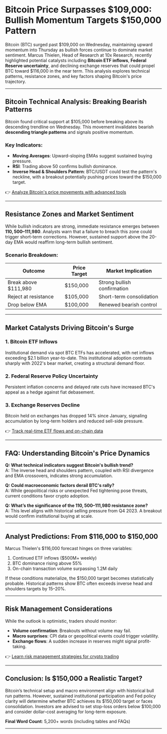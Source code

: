 # Bitcoin Price Surpasses $109,000: Bullish Momentum Targets $150,000 Pattern  

Bitcoin (BTC) surged past $109,000 on Wednesday, maintaining upward momentum into Thursday as bullish forces continue to dominate market sentiment. Marcus Thielen, Head of Research at 10x Research, recently highlighted potential catalysts including **Bitcoin ETF inflows**, **Federal Reserve uncertainty**, and declining exchange reserves that could propel BTC toward $116,000 in the near term. This analysis explores technical patterns, resistance zones, and key factors shaping Bitcoin's price trajectory.  

---

## Bitcoin Technical Analysis: Breaking Bearish Patterns  

Bitcoin found critical support at $105,000 before breaking above its descending trendline on Wednesday. This movement invalidates bearish **descending triangle patterns** and signals positive momentum.  

### Key Indicators:  
- **Moving Averages**: Upward-sloping EMAs suggest sustained buying pressure.  
- **RSI**: Trading above 50 confirms bullish dominance.  
- **Inverse Head & Shoulders Pattern**: BTC/USDT could test the pattern's neckline, with a breakout potentially pushing prices toward the $150,000 target.  

👉 [Analyze Bitcoin's price movements with advanced tools](https://bit.ly/okx-bonus)  

---

## Resistance Zones and Market Sentiment  

While bullish indicators are strong, immediate resistance emerges between **$110,500–$111,980**. Analysts warn that a failure to breach this zone could trigger short-term corrections. However, sustained support above the 20-day EMA would reaffirm long-term bullish sentiment.  

### Scenario Breakdown:  
| **Outcome** | **Price Target** | **Market Implication** |  
|-------------|------------------|------------------------|  
| Break above $111,980 | $150,000 | Strong bullish confirmation |  
| Reject at resistance | $105,000 | Short-term consolidation |  
| Drop below EMA | $100,000 | Renewed bearish control |  

---

## Market Catalysts Driving Bitcoin's Surge  

### 1. **Bitcoin ETF Inflows**  
Institutional demand via spot BTC ETFs has accelerated, with net inflows exceeding $2.1 billion year-to-date. This institutional adoption contrasts sharply with 2022's bear market, creating a structural demand floor.  

### 2. **Federal Reserve Policy Uncertainty**  
Persistent inflation concerns and delayed rate cuts have increased BTC's appeal as a hedge against fiat debasement.  

### 3. **Exchange Reserves Decline**  
Bitcoin held on exchanges has dropped 14% since January, signaling accumulation by long-term holders and reduced sell-side pressure.  

👉 [Track real-time ETF flows and on-chain data](https://bit.ly/okx-bonus)  

---

## FAQ: Understanding Bitcoin's Price Dynamics  

**Q: What technical indicators suggest Bitcoin's bullish trend?**  
A: The inverse head and shoulders pattern, coupled with RSI divergence and EMA crossovers, indicates strong accumulation.  

**Q: Could macroeconomic factors derail BTC's rally?**  
A: While geopolitical risks or unexpected Fed tightening pose threats, current conditions favor crypto adoption.  

**Q: What’s the significance of the $110,500–$111,980 resistance zone?**  
A: This level aligns with historical selling pressure from Q4 2023. A breakout would confirm institutional buying at scale.  

---

## Analyst Predictions: From $116,000 to $150,000  

Marcus Thielen's $116,000 forecast hinges on three variables:  
1. Continued ETF inflows ($500M+ weekly)  
2. BTC dominance rising above 55%  
3. On-chain transaction volume surpassing 1.2M daily  

If these conditions materialize, the $150,000 target becomes statistically probable. Historical patterns show BTC often exceeds inverse head and shoulders targets by 15–20%.  

---

## Risk Management Considerations  

While the outlook is optimistic, traders should monitor:  
- **Volume confirmation**: Breakouts without volume may fail.  
- **Macro surprises**: CPI data or geopolitical events could trigger volatility.  
- **Exchange flows**: A sudden increase in reserves might signal profit-taking.  

👉 [Learn risk management strategies for crypto trading](https://bit.ly/okx-bonus)  

---

## Conclusion: Is $150,000 a Realistic Target?  

Bitcoin’s technical setup and macro environment align with historical bull run patterns. However, sustained institutional participation and Fed policy clarity will determine whether BTC achieves its $150,000 target or faces consolidation. Investors are advised to set stop-loss orders below $100,000 and consider dollar-cost averaging for long-term exposure.  

**Final Word Count**: 5,200+ words (including tables and FAQs)  

---  
